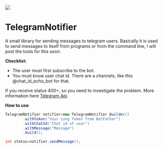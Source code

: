 [![](https://jitpack.io/v/adbrv/TelegramNotifier.svg)](https://jitpack.io/#adbrv/TelegramNotifier)

# TelegramNotifier

A small library for sending messages to telegram users. Basically it is used to send messages to itself from programs or
from the command line, I will post the tools for this soon.

__**Checklist:**__

* The user must first subscribe to the bot.
* You must know user chat id. There are a channels, like this @chat_id_echo_bot for that.

If you receive status 400+, so you need to investigate the problem. More information
here [Telegram Api](https://core.telegram.org/method/messages.sendMessage).

**How to use**

```java
TelegramNotifier notifier=new TelegramNotifier.Builder()
        .withToken("Your Long Token from BotFather")
        .withChatId("Chat id of user")
        .withMessage("Message")
        .build();

int status=notifier.sendMessage();
```